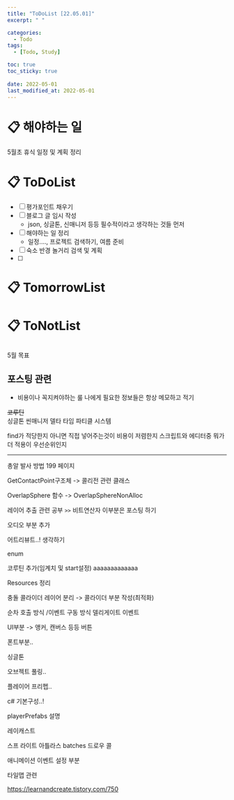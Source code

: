 ```yaml
---
title: "ToDoList [22.05.01]"
excerpt: " "

categories:
  - Todo
tags:
  - [Todo, Study]

toc: true
toc_sticky: true
 
date: 2022-05-01
last_modified_at: 2022-05-01
---
```


# 📋 해야하는 일 

5월초 휴식 일정 및 계획 정리 

# 📋 ToDoList  

- [ ] 평가포인트 채우기
- [ ] 블로그 글 임시 작성
  - json, 싱글톤, 신매니저 등등 필수적이라고 생각하는 것들 먼저
- [ ] 해야하는 일 정리
  - 일정...., 프로젝트 검색하기, 여름 준비
- [ ] 숙소 반경 놀거리 검색 및 계획
- [ ] 

# 📋 TomorrowList  


# 📋 ToNotList  


## 

5월 목표




## 포스팅 관련  

* 비용이나 꼭지켜야하는 룰 나에게 필요한 정보들은 항상 메모하고 적기

~~코루틴~~  
싱글톤
씬매니저
델타 타임
파티클 시스템

find가 적당한지 아니면 직접 넣어주는것이 비용이 저렴한지
스크립트와 에디터중 뭐가 더 적용이 우선순위인지

---  

총알 발사 방법 199 페이지

GetContactPoint구조체 -> 콜리전 관련 클래스

OverlapSphere 함수 -> OverlapSphereNonAlloc

레이어 추출 관련 공부 `>>` 비트연산자 이부분은 포스팅 하기

오디오 부분 추가

어트리뷰트..! 생각하기

enum

코루틴 추가(임계치 및 start설정)  aaaaaaaaaaaaa

Resources 정리  

충돌 콜라이더 레이어 분리 -> 콜라이더 부분 작성(최적화)

순차 호출 방식 /이벤트 구동 방식 델리게이트 이벤트  

UI부분 -> 앵커, 캔버스 등등 버튼  

폰트부분..  

싱글톤

오브젝트 풀링..  

플레이어 프리펩..

c# 기본구성..!  

playerPrefabs 설명

레이캐스트

스프 라이트 아틀라스 batches 드로우 콜  

애니메이션 이벤트 설정 부분

타일맵 관련  

https://learnandcreate.tistory.com/750
